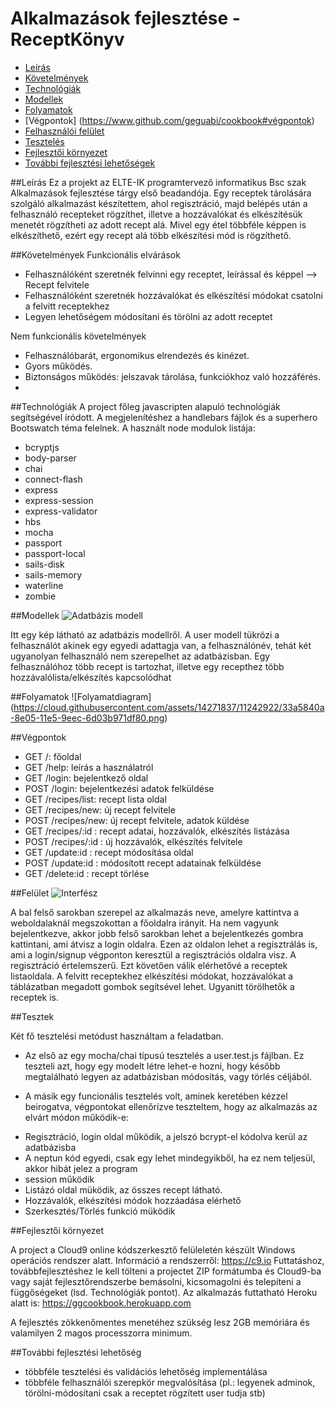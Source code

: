 # Alkalmazások fejlesztése - ReceptKönyv
- [Leírás](https://www.github.com/geguabi/cookbook#leírás)
- [Követelmények](https://www.github.com/geguabi/cookbook#követelmények)
- [Technológiák](https://www.github.com/geguabi/cookbook#technológiák)
- [Modellek](https://www.github.com/geguabi/cookbook#modellek)
- [Folyamatok](https://www.github.com/geguabi/cookbook#folyamatok)
- [Végpontok] (https://www.github.com/geguabi/cookbook#végpontok)
- [Felhasználói felület](https://www.github.com/geguabi/cookbook#felület)
- [Tesztelés](https://www.github.com/geguabi/cookbook#tesztek)
- [Fejlesztői környezet](https://www.github.com/geguabi/cookbook#fejlesztői)
- [További fejlesztési lehetőségek](https://www.github.com/geguabi/cookbook#további)



##Leírás
Ez a projekt az ELTE-IK programtervező informatikus Bsc szak Alkalmazások fejlesztése tárgy első
beadandója. Egy receptek tárolására szolgáló alkalmazást készítettem, ahol regisztráció, majd belépés után a felhasználó recepteket rögzíthet, illetve
a hozzávalókat és elkészítésük menetét rögzítheti az adott recept alá. Mivel egy étel többféle képpen is elkészíthető, ezért egy recept alá több elkészítési mód is rögzíthető.

##Követelmények
Funkcionális elvárások
 * Felhasználóként szeretnék felvinni egy receptet, leírással és képpel --> Recept felvitele
 * Felhasználóként szeretnék hozzávalókat és elkészítési módokat csatolni a felvitt receptekhez
 * Legyen lehetőségem módosítani és törölni az adott receptet
 
Nem funkcionális követelmények
 * Felhasználóbarát, ergonomikus elrendezés és kinézet.
 * Gyors működés.
 * Biztonságos működés: jelszavak tárolása, funkciókhoz való hozzáférés.
 * 
##Technológiák
A project főleg javascripten alapuló technológiák segítségével íródott. A megjelenítéshez a handlebars fájlok
és a superhero Bootswatch téma felelnek. 
A használt node modulok listája:
 
 * bcryptjs
 * body-parser
 * chai
 * connect-flash
 * express
 * express-session
 * express-validator
 * hbs
 * mocha
 * passport
 * passport-local
 * sails-disk
 * sails-memory
 * waterline
 * zombie


##Modellek
![Adatbázis modell](https://cloud.githubusercontent.com/assets/14271837/11242913/2a419f02-8e05-11e5-8eeb-e5680734b39c.png)


Itt egy kép látható az adatbázis modellről. A user modell tükrözi a felhasználót akinek egy egyedi adattagja van,
a felhasználónév, tehát két ugyanolyan felhasználó nem szerepelhet az adatbázisban.
Egy felhasználóhoz több recept is tartozhat, illetve egy recepthez több hozzávalólista/elkészítés kapcsolódhat

##Folyamatok
![Folyamatdiagram] (https://cloud.githubusercontent.com/assets/14271837/11242922/33a5840a-8e05-11e5-9eec-6d03b971df80.png)

##Végpontok
 * GET /: főoldal
 * GET /help: leírás a használatról
 * GET /login: bejelentkező oldal
 * POST /login: bejelentkezési adatok felküldése
 * GET /recipes/list: recept lista oldal
 * GET /recipes/new: új recept felvitele
 * POST /recipes/new: új recept felvitele, adatok küldése
 * GET /recipes/:id : recept adatai, hozzávalók, elkészítés listázása
 * POST /recipes/:id : új hozzávalók, elkészítés felvitele
 * GET /update:id : recept módosítása oldal
 * POST /update:id : módosított recept adatainak felküldése
 * GET /delete:id : recept törlése
 
##Felület
![Interfész](https://cloud.githubusercontent.com/assets/14271837/11242925/395adb3e-8e05-11e5-85ae-823434964484.png)

A bal felső sarokban szerepel az alkalmazás neve, amelyre kattintva a weboldalaknál megszokottan a főoldalra irányít.
Ha nem vagyunk bejelentkezve, akkor jobb felső sarokban lehet a bejelentkezés gombra kattintani, ami átvisz a login oldalra.
Ezen az oldalon lehet a regisztrálás is, ami a login/signup végponton keresztül a regisztrációs oldalra visz. A regisztráció értelemszerű.
Ezt követően válik elérhetővé a receptek listaoldala. A felvitt receptekhez elkészítési módokat, hozzávalókat a táblázatban megadott gombok segítsével lehet.
Ugyanitt törölhetők a receptek is.


##Tesztek


Két fő tesztelési metódust használtam a feladatban.

* Az első az egy mocha/chai típusú tesztelés a user.test.js fájlban. Ez teszteli azt, hogy egy modelt létre lehet-e hozni,
hogy később megtalálható legyen az adatbázisban módosítás, vagy törlés céljából.

* A másik egy funcionális tesztelés volt, aminek keretében kézzel beirogatva, végpontokat ellenőrízve teszteltem, hogy az alkalmazás az elvárt módon működik-e:
- Regisztráció, login oldal működik, a jelszó bcrypt-el kódolva kerül az adatbázisba
- A neptun kód egyedi, csak egy lehet mindegyikből, ha ez nem teljesül, akkor hibát jelez a program
- session működik
- Listázó oldal müködik, az összes recept látható.
- Hozzávalók, elkészítési módok hozzáadása elérhető
- Szerkesztés/Törlés funkció müködik


##Fejlesztői környezet


A project a Cloud9 online kódszerkesztő felüleletén készült Windows operációs rendszer alatt.
Információ a rendszerről: https://c9.io
Futtatáshoz, továbbfejlesztéshez le kell tölteni a projectet ZIP formátumba és Cloud9-ba vagy saját fejlesztőrendszerbe bemásolni, kicsomagolni és telepíteni a függőségeket (lsd. Technológiák pontot).
Az alkalmazás futtatható Heroku alatt is: https://ggcookbook.herokuapp.com

A fejlesztés zökkenőmentes menetéhez szükség lesz 2GB memóriára és valamilyen 2 magos processzorra minimum.


##További fejlesztési lehetőség

- többféle tesztelési és validációs lehetőség implementálása
- többféle felhasználói szerepkör megvalósítása (pl.: legyenek adminok, törölni-módosítani csak a receptet rögzített user tudja stb)
